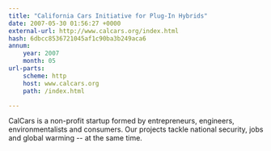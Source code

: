 ```yaml
---
title: "California Cars Initiative for Plug-In Hybrids"
date: 2007-05-30 01:56:27 +0000
external-url: http://www.calcars.org/index.html
hash: 6dbcc8536721045af1c90ba3b249aca6
annum:
    year: 2007
    month: 05
url-parts:
    scheme: http
    host: www.calcars.org
    path: /index.html

---
```


CalCars is a non-profit startup formed by entrepreneurs, engineers, environmentalists and consumers. Our projects tackle national security, jobs and global warming -- at the same time.
